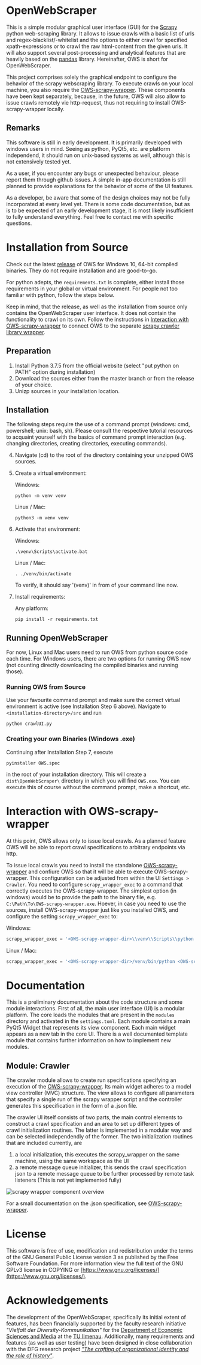 # OpenWebScraper

This is a simple modular graphical user interface (GUI) for the [Scrapy](https://scrapy.org/) python web-scraping
 library.
It allows to issue crawls with a basic list of urls and regex-blacklist/-whitelist and the options to either crawl
 for specified xpath-expressions or to crawl the raw html-content from the given urls.
It will also support several post-processing and analytical features that are heavily based on the [pandas](http://pandas.pydata.org/) library.
Hereinafter, OWS is short for OpenWebScraper.

This project comprises solely the graphical endpoint to configure the behavior of the scrapy
webscraping library. To execute crawls on your local machine, you also require
the [OWS-scrapy-wrapper](https://github.com/MaxPensel/OWS-scrapy-wrapper).
These components have been kept separately, because, in the future, OWS will also allow to issue crawls remotely vie
http-request, thus not requiring to install OWS-scrapy-wrapper locally. 




## Remarks

This software is still in early development. It is primarily developed with windows users in mind.
Seeing as python, PyQt5, etc. are platform independend, it should run on unix-based systems as well, although this is not extensively tested yet.

As a user, if you encounter any bugs or unexpected behaviour, please report them through github issues.
A simple in-app documentation is still planned to provide explanations for
the behavior of some of the UI features.

As a developer, be aware that some of the design choices may not be fully incorporated at every level yet.
There is some code documentation, but as is to be expected of an early development stage, it is most likely insufficient to fully understand everything.
Feel free to contact me with specific questions.

# Installation from Source

Check out the latest [release](https://github.com/MaxPensel/OpenWebScraper/releases)
of OWS for Windows 10, 64-bit compiled binaries. They do not require 
installation and are good-to-go.

For python adepts, the `requirements.txt` is complete, either install those requirements in your global or virtual
environment.
For people not too familiar with python, follow the steps below. 

Keep in mind, that the release, as well as the installation from source only contains the OpenWebScraper user
interface.
It does not contain the functionality to crawl on its own.
Follow the instructions in [Interaction with OWS-scrapy-wrapper](#interaction-with-OWS-scrapy-wrapper) to connect
OWS to the separate [scrapy crawler library wrapper](https://github.com/MaxPensel/OWS-scrapy-wrapper).

## Preparation

1.  Install Python 3.7.5 from the official website (select "put python on PATH" option during installation)
2.  Download the sources either from the master branch or from the release of your choice.
3.  Unizp sources in your installation location.

## Installation
The following steps require the use of a command prompt (windows: cmd, powershell; unix: bash, sh).
Please consult the respective tutorial resources to acquaint yourself with the basics of command prompt interaction
 (e.g. changing directories, creating directories, executing commands).
 
4.  Navigate (cd) to the root of the directory containing your unzipped OWS sources.
5.  Create a virtual environment:
   
    Windows:
    ```
    python -m venv venv
    ``` 
    
    Linux / Mac:
    ```
    python3 -m venv venv
    ```
6.  Activate that environment:

    Windows:
    ```
    .\venv\Scripts\activate.bat
    ``` 
    
    Linux / Mac:
    ```
    . ./venv/bin/activate
    ```
    
    To verify, it should say '(venv)' in from of your command line now.

7.  Install requirements:

    Any platform:
    ```
    pip install -r requirements.txt
    ```

## Running OpenWebScraper

For now, Linux and Mac users need to run OWS from python source code each time.
For Windows users, there are two options for running OWS now (not counting directly downloading the compiled binaries
 and running those).
 
### Running OWS from Source

Use your favourite command prompt and make sure the correct virtual environment is active (see Installation Step 6
 above).
Navigate to `<installation-directory>/src` and run
```
python crawlUI.py
```

### Creating your own Binaries (Windows .exe)

Continuing after Installation Step 7, execute
```
pyinstaller OWS.spec
```
in the root of your installation directory.
This will create a `dist\OpenWebScraper\` directory in which you will find `OWS.exe`.
You can execute this of course without the command prompt, make a shortcut, etc.

# Interaction with OWS-scrapy-wrapper

At this point, OWS allows only to issue local crawls. As a planned feature
OWS will be able to report crawl specifications to arbitrary endpoints via http.

To issue local crawls you need to install the standalone [OWS-scrapy-wrapper](https://github.com/MaxPensel/OWS-scrapy-wrapper)
and confiure OWS so that it will be able to execute OWS-scrapy-wrapper.
This configuration can be adjusted from within the UI `Settings > Crawler`.
You need to configure `scrapy_wrapper_exec` to a command that correctly executes the OWS-scrapy-wrapper.
The simplest option (in windows) would be to provide the path to the binary file, e.g.
```C:\Path\To\OWS-scrapy-wrapper.exe```.
Hoever, in case you need to use the sources, install OWS-scrapy-wrapper just like you installed OWS, and configure
the setting `scrapy_wrapper_exec` to:

Windows:
```python
scrapy_wrapper_exec = '<OWS-scrapy-wrapper-dir>\\venv\\Scripts\\python.exe <OWS-scrapy-wrapper-dir>\\src\\scrapy_wrapper.py'
```

Linux / Mac:
```python
scrapy_wrapper_exec = '<OWS-scrapy-wrapper-dir>/venv/bin/python <OWS-scrapy-wrapper-dir>/src/scrapy_wrapper.py'
```

# Documentation

This is a preliminary documentation about the code structure and some module interactions.
First of all, the main user interface (UI) is a modular platform. 
The core loads the modules that are present in the ```modules``` 
directory and activated in the ```settings.toml```. 
Each module contains a main PyQt5 Widget that represents its view 
component. Each main widget appears as a new tab in the core UI.
There is a well documented template module that contains further information on how to implement new modules.

## Module: Crawler

The crawler module allows to create run specifications specifying an
execution of the 
[OWS-scrapy-wrapper](https://github.com/MaxPensel/OWS-scrapy-wrapper). 
Its main widget adheres to a model view controller (MVC) structure. 
The view allows to configure all parameters that specify a single run 
of the scrapy wrapper script and the controller generates this 
specification in the form of a .json file.

The crawler UI itself consists of two parts, the main control elements 
to construct a crawl specification and an area to set up different types
of crawl initialization routines. The latter is implemented in a modular
way and can be selected independendly of the former. 
The two initialization routines that are included currently, are
1. a local initialization, this executes the scrapy_wrapper on the same 
machine, using the same workspace as the UI
2. a remote message queue initializer, this sends the crawl 
specification json to a remote message queue to be further processed by
remote task listeners (This is not yet implemented fully)

![scrapy wrapper component overview](src/doc/img/crawler_ui.png "Crawler UI components")

For a small documentation on the .json specification, see 
[OWS-scrapy-wrapper](https://github.com/MaxPensel/OWS-scrapy-wrapper#specificationjson).

# License

This software is free of use, modification and redistribution under the terms of the GNU General Public License version 3 as published by the Free Software Foundation.
For more information view the full text of the GNU GPLv3 license in COPYING or [https://www.gnu.org/licenses/](https://www.gnu.org/licenses/).

# Acknowledgements

The development of the OpenWebScraper, specifically its initial extent of features, has been financially supported
by the faculty research initiative _"Vielfalt der Diversity-Kommunikation"_ for the 
[Department of Economic Sciences and Media](https://www.tu-ilmenau.de/en/university/departments/department-of-economic-sciences-and-media)
at the [TU Ilmenau](https://www.tu-ilmenau.de/).
Additionally, many requirements and features (as well as user testing) have been designed in close collaboration with the DFG research project [_"The crafting of organizational identity and the role of history"_](https://gepris.dfg.de/gepris/projekt/398074981?language=en).
